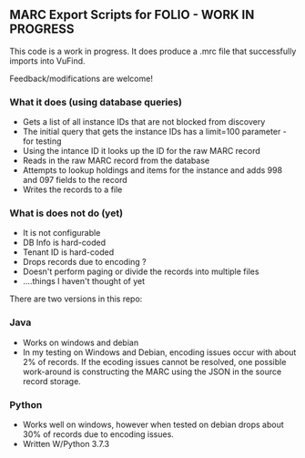 ## MARC Export Scripts for FOLIO - WORK IN PROGRESS

This code is a work in progress.  It does produce a .mrc file that successfully imports into VuFind.

Feedback/modifications are welcome!

### What it does (using database queries)
* Gets a list of all instance IDs that are not blocked from discovery
* The initial query that gets the instance IDs has a limit=100 parameter - for testing
* Using the intance ID it looks up the ID for the raw MARC record 
* Reads in the raw MARC record from the database
* Attempts to lookup holdings and items for the instance and adds 998 and 097 fields to the record
* Writes the records to a file

### What is does not do (yet)
* It is not configurable
* DB Info is hard-coded
* Tenant ID is hard-coded 
* Drops records due to encoding ?
* Doesn't perform paging or divide the records into multiple files
* ....things I haven't thought of yet


There are two versions in this repo:

### Java
* Works on windows and debian
* In my testing on Windows and Debian, encoding issues occur with about 2% of records.  If the ecoding issues cannot be resolved, one possible work-around is constructing the MARC using the JSON in the source record storage.

### Python
* Works well on windows, however when tested on debian drops about 30% of records due to encoding issues. 
* Written W/Python 3.7.3


